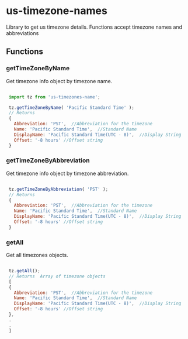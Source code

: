 # us-timezone-names
Library to get us timezone details. Functions accept timezone names and abbreviations

## Functions

### getTimeZoneByName
Get timezone info object by timezone name.

``` js

 import tz from 'us-timezones-name';

 tz.getTimeZoneByName( 'Pacific Standard Time' );
 // Returns
 {
   Abbreviation: 'PST',  //Abbreviation for the timezone
   Name: 'Pacific Standard Time',  //Standard Name
   DisplayName: 'Pacific Standard Time(UTC - 8)',  //Display String
   Offset: '-8 hours' //Offset string
 }

```


### getTimeZoneByAbbreviation
Get timezone info object by timezone abbreviation.

``` js

 tz.getTimeZoneByAbbreviation( 'PST' );
 // Returns
 {
   Abbreviation: 'PST',  //Abbreviation for the timezone
   Name: 'Pacific Standard Time',  //Standard Name
   DisplayName: 'Pacific Standard Time(UTC - 8)',  //Display String
   Offset: '-8 hours' //Offset string
 }

```


### getAll
Get all timezones objects.

``` js

 tz.getAll();
 // Returns  Array of timezone objects
 [
 {
   Abbreviation: 'PST',  //Abbreviation for the timezone
   Name: 'Pacific Standard Time',  //Standard Name
   DisplayName: 'Pacific Standard Time(UTC - 8)',  //Display String
   Offset: '-8 hours' //Offset string
 },
 .
 .
 ]


```
